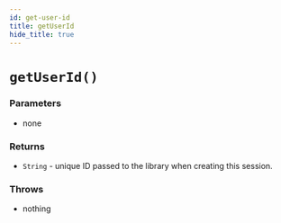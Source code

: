 ```yaml
---
id: get-user-id
title: getUserId
hide_title: true
---
```


# `getUserId()`

### Parameters
- none

### Returns
- `String` - unique ID passed to the library when creating this session.

### Throws
- nothing
